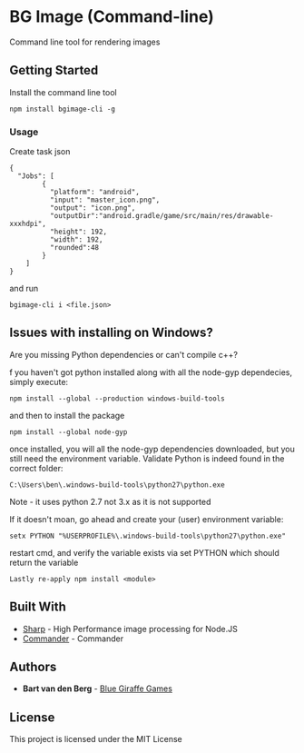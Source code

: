 # BG Image (Command-line)

Command line tool for rendering images

## Getting Started

Install the command line tool

```
npm install bgimage-cli -g
```

### Usage

Create task json

```
{
  "Jobs": [
        {
          "platform": "android",
          "input": "master_icon.png",
          "output": "icon.png",
          "outputDir":"android.gradle/game/src/main/res/drawable-xxxhdpi",
          "height": 192,
          "width": 192,
          "rounded":48
        }
    ]
}
```
and run

```
bgimage-cli i <file.json>
```

## Issues with installing on Windows?
Are you missing Python dependencies or can't compile c++?

f you haven't got python installed along with all the node-gyp dependecies, simply execute:

```
npm install --global --production windows-build-tools
```
and then to install the package

```
npm install --global node-gyp
```
once installed, you will all the node-gyp dependencies downloaded, but you still need the environment variable. Validate Python is indeed found in the correct folder:

```
C:\Users\ben\.windows-build-tools\python27\python.exe
```
Note - it uses python 2.7 not 3.x as it is not supported

If it doesn't moan, go ahead and create your (user) environment variable:

```
setx PYTHON "%USERPROFILE%\.windows-build-tools\python27\python.exe"
```
restart cmd, and verify the variable exists via set PYTHON which should return the variable

```
Lastly re-apply npm install <module>
```


## Built With

* [Sharp](https://github.com/lovell/sharp/) - High Performance image processing for Node.JS
* [Commander](https://github.com/tj/commander.js/) - Commander

## Authors

* **Bart van den Berg**  - [Blue Giraffe Games](https://www.bluegiraffegames.com)

## License

This project is licensed under the MIT License
